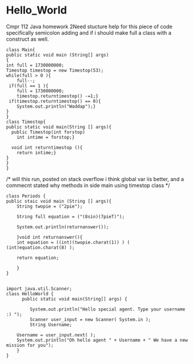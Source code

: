 Hello_World
===========

Cmpr 112 Java homework 2Need stucture help for this piece of code specifically semicolon adding and if i should make full a class with a construct as well.

	class Main{
	public static void main (String[] args)
	{
    int full = 1730000000;
    Timestop timestop = new Timestop(53);
    while(full > 0 ){
        full--;
     if(full == 1 ){
        full = 1730000000;
        timestop.returntimestop() -=1;} 
     if(timestop.returntimestop() == 0){
        System.out.println("Waddap");}  
   	}
	}
	class Timestop{
    public static void main(String [] args){
      public Timestop(int forstop)
        int intime = forstop;}

      void int returntimestop (){
        return intime;}
   	}
   	}
   	}
/* will this run, posted on stack overflow i think global var iis better, and a commecnt stated why methods in side main using
timestop class */

	class Periods {
	public staic void main (String [] args){
		String twopie = ("2pie");

		String full equation = ("(8sin)(7pieT)");
	
		System.out.println(returnanswer());
		
		}void int returnanswer(){
		int equation = ((int)(twopie.charat(1)) ) ( (int)equation.charat(8) );
		
		return equation;
		
		}
	}


    import java.util.Scanner;
    class HelloWorld {
          public static void main(String[] args) {
       
             System.out.println("Hello special agent. Type your username :) ");
             Scanner user_input = new Scanner( System.in );
             String Username;
     
        Username = user_input.next( );
        System.out.println("Oh hello agent " + Username + " We have a new mission for you");
        }
    }
